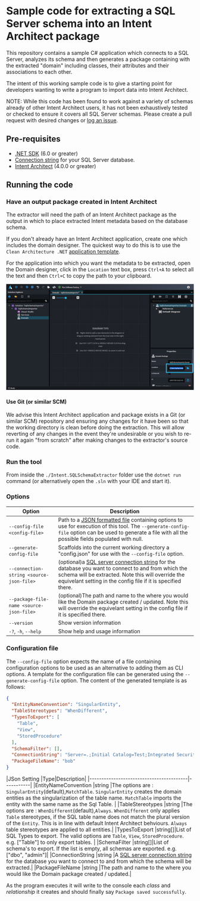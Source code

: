 # Sample code for extracting a SQL Server schema into an Intent Architect package

This repository contains a sample C# application which connects to a SQL Server, analyzes its schema and then generates a package containing with the extracted "domain" including classes, their attributes and their associations to each other.

The intent of this working sample code is to give a starting point for developers wanting to write a program to import data into Intent Architect.

NOTE: While this code has been found to work against a variety of schemas already of other Intent Architect users, it has not been exhaustively tested or checked to ensure it covers all SQL Server schemas. Please create a pull request with desired changes or [log an issue](https://github.com/IntentArchitect/Support/issues).

## Pre-requisites

- [.NET SDK](https://dotnet.microsoft.com/download/visual-studio-sdks) (6.0 or greater)
- [Connection string](https://www.connectionstrings.com/sql-server/) for your SQL Server database.
- [Intent Architect](https://intentarchitect.com/#/downloads) (4.0.0 or greater)

## Running the code

### Have an output package created in Intent Architect

The extractor will need the path of an Intent Architect package as the output in which to place extracted Intent metadata based on the database schema.

If you don't already have an Intent Architect application, create one which includes the domain designer. The quickest way to do this is to use the `Clean Architecture .NET` [application template](https://docs.intentarchitect.com/articles/application-templates/about-application-templates/about-application-templates.html).

For the application into which you want the metadata to be extracted, open the Domain designer, click in the `Location` text box, press `Ctrl+A` to select all the text and then `Ctrl+C` to copy the path to your clipboard.

![Screenshot of Intent Architect showing the package location selected](./images/package-path.png)

#### Use Git (or similar SCM)

We advise this Intent Architect application and package exists in a Git (or similar SCM) repository and ensuring any changes for it have been so that the working directory is clean before doing the extraction. This will allow reverting of any changes in the event they're undesirable or you wish to re-run it again "from scratch" after making changes to the extractor's source code.

### Run the tool

From inside the `./Intent.SQLSchemaExtractor` folder use the `dotnet run` command (or alternatively open the `.sln` with your IDE and start it).

### Options

|Option                                   |Description|
|-----------------------------------------|-----------|
|`--config-file <config-file>`            |Path to a [JSON formatted file](#configuration-file) containing options to use for execution of this tool. The `--generate-config-file` option can be used to generate a file with all the possible fields populated with null.|
|`--generate-config-file`                 |Scaffolds into the current working directory a "config.json" for use with the `--config-file` option.|
|`--connection-string <source-json-file>` |(optional)a [SQL server connection string](https://www.connectionstrings.com/sql-server/) for the database you want to connect to and from which the schema will be extracted. Note this will override the equivelant setting in the config file if it is specified there.|
|`--package-file-name <source-json-file>` |(optional)The path and name to the where you would like the Domain package created / updated. Note this will override the equivelant setting in the config file if it is specified there.|
|`--version`                              |Show version information|
|`-?`, `-h`, `--help`                     |Show help and usage information|

### Configuration file

The `--config-file` option expects the name of a file containing configuration options to be used as an alternative to adding them as CLI options. A template for the configuration file can be generated using the `--generate-config-file` option. The content of the generated template is as follows:

```json
{
  "EntityNameConvention": "SingularEntity",
  "TableStereotypes": "WhenDifferent",
  "TypesToExport": [
    "Table",
    "View",
    "StoredProcedure"
  ],
  "SchemaFilter": [],
  "ConnectionString": "Server=.;Initial Catalog=Test;Integrated Security=true;MultipleActiveResultSets=True;Encrypt=False;",
  "PackageFileName": "bob"
}
```

|JSon Setting                             |Type|Description|
|-----------------------------------------|-----------|
|EntityNameConvention                     |string  |The options are : `SingularEntity`(default),`MatchTable`. `SingularEntity` creates the domain entities as the singularization of the table name. `MatchTable` imports the entity with the same name as the Sql Table. |
|TableStereotypes                         |string  |The options are : `WhenDifferent`(default),`Always`. `WhenDifferent` only applies `Table` stereotypes, if the SQL table name does not match the plural version of the `Entity`. This is in line with default Intent Architect behviours. `Always` table stereotypes are applied to all entities.|
|TypesToExport                            |string[]|List of SQL Types to export. The valid options are `Table`, `View`, `StoredProcedure`. e.g. ["Table"] to only export tables. |
|SchemaFilter                             |string[]|List of schema's to export. If the list is empty, all schemas are exported. e.g. ["dbo", "admin"]|
|ConnectionString                         |string  |A [SQL server connection string](https://www.connectionstrings.com/sql-server/) for the database you want to connect to and from which the schema will be extracted.|
|PackageFileName                          |string  |The path and name to the where you would like the Domain package created / updated.|

As the program executes it will write to the console each _class_ and _relationship_ it creates and should finally say `Package saved successfully`.
